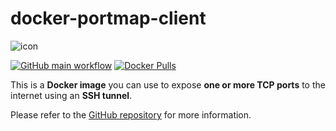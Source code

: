 # docker-portmap-client

![icon](https://raw.githubusercontent.com/dmotte/docker-portmap-client/main/icon-149.png)

[![GitHub main workflow](https://img.shields.io/github/actions/workflow/status/dmotte/docker-portmap-client/main.yml?branch=main&logo=github&label=main&style=flat-square)](https://github.com/dmotte/docker-portmap-client/actions)
[![Docker Pulls](https://img.shields.io/docker/pulls/dmotte/portmap-client?logo=docker&style=flat-square)](https://hub.docker.com/r/dmotte/portmap-client)

This is a **Docker image** you can use to expose **one or more TCP ports** to the internet using an **SSH tunnel**.

Please refer to the [GitHub repository](https://github.com/dmotte/docker-portmap-client) for more information.
